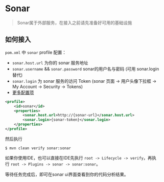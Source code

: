 # Sonar

> Sonar属于外部服务，在接入之前请先准备好可用的基础设施

## 如何接入 

`pom.xml` 中 `sonar` profile 配置：
 - `sonar.host.url` 为你的 sonar 服务地址
 - `sonar.username` && `sonar.password` sonar的用户名与密码 (可用 sonar.login 替代)
 - `sonar.login` 为 sonar 服务的访问 Token (sonar 页面 -> 用户头像下拉框 -> My Account -> Security -> Tokens)
 - [更多配置项](https://docs.sonarqube.org/latest/analysis/analysis-parameters/)

```xml
<profile>
    <id>sonar</id>
    <properties>
        <sonar.host.url>http://{sonar-url}</sonar.host.url>
        <sonar.login>{sonar-token}</sonar.login>
    </properties>
</profile>
```

然后执行

```shell
$ mvn clean verify sonar:sonar
```

如果你使用IDE，也可以直接在IDE先执行 `root -> Lifecycle -> verify`，再执行 `root -> Plugins -> sonar -> sonar:sonar`。

等待任务完成后，即可在sonar ui界面查看到你的代码分析结果。
